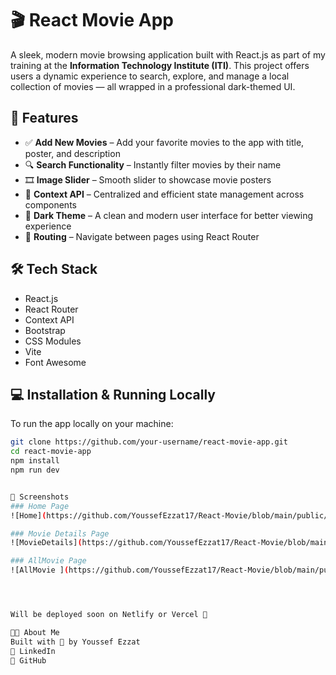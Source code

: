 # 🎬 React Movie App

A sleek, modern movie browsing application built with React.js as part of my training at the **Information Technology Institute (ITI)**. This project offers users a dynamic experience to search, explore, and manage a local collection of movies — all wrapped in a professional dark-themed UI.

## 🚀 Features

- ✅ **Add New Movies** – Add your favorite movies to the app with title, poster, and description
- 🔍 **Search Functionality** – Instantly filter movies by their name
- 🎞️ **Image Slider** – Smooth slider to showcase movie posters
- 🧠 **Context API** – Centralized and efficient state management across components
- 🌙 **Dark Theme** – A clean and modern user interface for better viewing experience
- 🔀 **Routing** – Navigate between pages using React Router

## 🛠️ Tech Stack

- React.js
- React Router
- Context API
- Bootstrap
- CSS Modules
- Vite
- Font Awesome


## 💻 Installation & Running Locally

To run the app locally on your machine:

```bash
git clone https://github.com/your-username/react-movie-app.git
cd react-movie-app
npm install
npm run dev


📸 Screenshots
### Home Page  
![Home](https://github.com/YoussefEzzat17/React-Movie/blob/main/public/Home.png?raw=true)

### Movie Details Page  
![MovieDetails](https://github.com/YoussefEzzat17/React-Movie/blob/main/public/MovieDetails.png?raw=true)

### AllMovie Page  
![AllMovie ](https://github.com/YoussefEzzat17/React-Movie/blob/main/public/Movies.png?raw=true)




Will be deployed soon on Netlify or Vercel 🚀

👨‍💻 About Me
Built with 💙 by Youssef Ezzat
🔗 LinkedIn
🔗 GitHub

